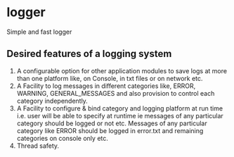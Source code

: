 # logger
Simple and fast logger

## Desired features of a logging system
1. A configurable option for other application modules to save logs at more than one platform like, on Console, in txt files or 
   on network etc.
2. A Facility to log messages in different categories like, ERROR, WARNING, GENERAL_MESSAGES and also provision to control 
   each category independently.
3. A Facility to configure & bind category and logging platform at run time i.e. user will be able to specify at runtime 
   ie messages of any particular category should be logged or not etc. Messages of any particular category like ERROR should 
   be logged in error.txt and remaining categories on console only etc.
 4. Thread safety.

